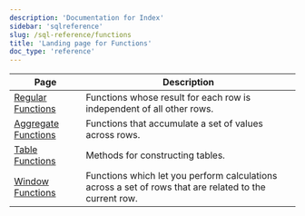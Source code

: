 ```yaml
---
description: 'Documentation for Index'
sidebar: 'sqlreference'
slug: /sql-reference/functions
title: 'Landing page for Functions'
doc_type: 'reference'
---
```


| Page                                                                | Description                                                                                            |
|---------------------------------------------------------------------|--------------------------------------------------------------------------------------------------------|
| [Regular Functions](/sql-reference/functions/regular-functions)     | Functions whose result for each row is independent of all other rows.                                  |
| [Aggregate Functions](/sql-reference/aggregate-functions)           | Functions that  accumulate a set of values across rows.                                                |
| [Table Functions](/sql-reference/table-functions)                   | Methods for constructing tables.                                                                       |
| [Window Functions](/sql-reference/window-functions)                 | Functions which let you perform calculations across a set of rows that are related to the current row. |
